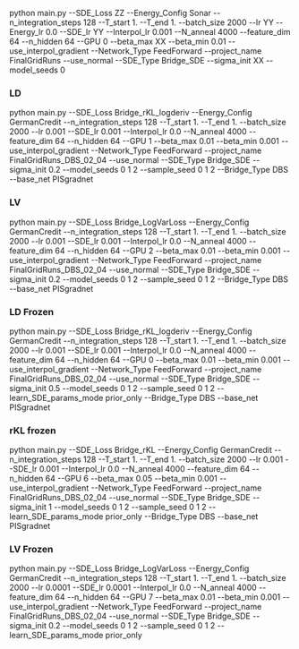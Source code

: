 

python main.py --SDE_Loss ZZ --Energy_Config Sonar --n_integration_steps 128 --T_start 1. --T_end 1. --batch_size 2000 --lr YY --Energy_lr 0.0 --SDE_lr YY --Interpol_lr 0.001 --N_anneal 4000 --feature_dim 64 --n_hidden 64 --GPU 0 --beta_max XX --beta_min 0.01 --use_interpol_gradient --Network_Type FeedForward --project_name FinalGridRuns --use_normal --SDE_Type Bridge_SDE --sigma_init XX --model_seeds 0

### LD
python main.py --SDE_Loss Bridge_rKL_logderiv --Energy_Config GermanCredit --n_integration_steps 128 --T_start 1. --T_end 1. --batch_size 2000 --lr 0.001 --SDE_lr 0.001 --Interpol_lr 0.0 --N_anneal 4000 --feature_dim 64 --n_hidden 64 --GPU 1 --beta_max 0.01 --beta_min 0.001 --use_interpol_gradient --Network_Type FeedForward --project_name FinalGridRuns_DBS_02_04 --use_normal --SDE_Type Bridge_SDE --sigma_init 0.2 --model_seeds 0 1 2 --sample_seed 0 1 2 --Bridge_Type DBS --base_net PISgradnet

### LV 
python main.py --SDE_Loss Bridge_LogVarLoss --Energy_Config GermanCredit --n_integration_steps 128 --T_start 1. --T_end 1. --batch_size 2000 --lr 0.001 --SDE_lr 0.001 --Interpol_lr 0.0 --N_anneal 4000 --feature_dim 64 --n_hidden 64 --GPU 2 --beta_max 0.01 --beta_min 0.001 --use_interpol_gradient --Network_Type FeedForward --project_name FinalGridRuns_DBS_02_04 --use_normal --SDE_Type Bridge_SDE --sigma_init 0.2 --model_seeds 0 1 2 --sample_seed 0 1 2 --Bridge_Type DBS --base_net PISgradnet

### LD Frozen
python main.py --SDE_Loss Bridge_rKL_logderiv --Energy_Config GermanCredit --n_integration_steps 128 --T_start 1. --T_end 1. --batch_size 2000 --lr 0.001 --SDE_lr 0.001 --Interpol_lr 0.0 --N_anneal 4000 --feature_dim 64 --n_hidden 64 --GPU 0 --beta_max 0.01 --beta_min 0.001 --use_interpol_gradient --Network_Type FeedForward --project_name FinalGridRuns_DBS_02_04 --use_normal --SDE_Type Bridge_SDE --sigma_init 0.5 --model_seeds 0 1 2 --sample_seed 0 1 2 --learn_SDE_params_mode prior_only --Bridge_Type DBS --base_net PISgradnet


### rKL frozen
python main.py --SDE_Loss Bridge_rKL --Energy_Config GermanCredit --n_integration_steps 128 --T_start 1. --T_end 1. --batch_size 2000 --lr 0.001 --SDE_lr 0.001 --Interpol_lr 0.0 --N_anneal 4000 --feature_dim 64 --n_hidden 64 --GPU 6 --beta_max 0.05 --beta_min 0.001 --use_interpol_gradient --Network_Type FeedForward --project_name FinalGridRuns_DBS_02_04 --use_normal --SDE_Type Bridge_SDE --sigma_init 1 --model_seeds 0 1 2 --sample_seed 0 1 2 --learn_SDE_params_mode prior_only --Bridge_Type DBS --base_net PISgradnet


### LV Frozen
python main.py --SDE_Loss Bridge_LogVarLoss --Energy_Config GermanCredit --n_integration_steps 128 --T_start 1. --T_end 1. --batch_size 2000 --lr 0.0001 --SDE_lr 0.0001 --Interpol_lr 0.0 --N_anneal 4000 --feature_dim 64 --n_hidden 64 --GPU 7 --beta_max 0.01 --beta_min 0.001 --use_interpol_gradient --Network_Type FeedForward --project_name FinalGridRuns_DBS_02_04 --use_normal --SDE_Type Bridge_SDE --sigma_init 0.2 --model_seeds 0 1 2 --sample_seed 0 1 2 --learn_SDE_params_mode prior_only





